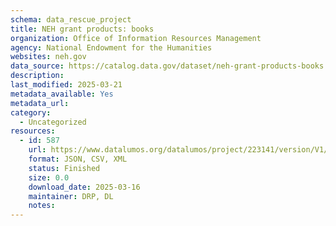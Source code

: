 ```yaml
---
schema: data_rescue_project 
title: NEH grant products: books
organization: Office of Information Resources Management
agency: National Endowment for the Humanities
websites: neh.gov
data_source: https://catalog.data.gov/dataset/neh-grant-products-books
description: 
last_modified: 2025-03-21
metadata_available: Yes
metadata_url: 
category:
  - Uncategorized
resources:
  - id: 587
    url: https://www.datalumos.org/datalumos/project/223141/version/V1/view
    format: JSON, CSV, XML
    status: Finished
    size: 0.0
    download_date: 2025-03-16
    maintainer: DRP, DL
    notes: 
---
```

